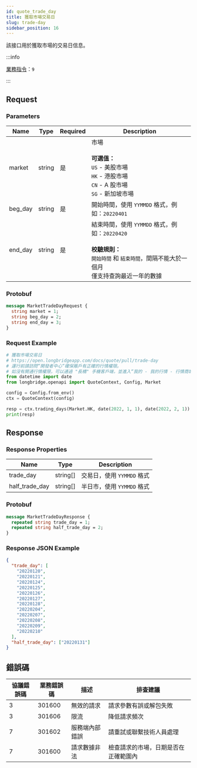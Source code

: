 ```yaml
---
id: quote_trade_day
title: 獲取市場交易日
slug: trade-day
sidebar_position: 16
---
```


該接口用於獲取市場的交易日信息。

:::info

[業務指令](../../socket/protocol/request)：`9`

:::

## Request

### Parameters

| Name    | Type   | Required | Description                                                                                                                                              |
| ------- | ------ | -------- | -------------------------------------------------------------------------------------------------------------------------------------------------------- |
| market  | string | 是       | 市場 <br /><br />**可選值：**<br/>`US` - 美股市場<br/>`HK` - 港股市場<br/>`CN` - A 股市場<br/>`SG` - 新加坡市場                                          |
| beg_day | string | 是       | 開始時間，使用 `YYMMDD` 格式，例如：`20220401`                                                                                                           |
| end_day | string | 是       | 結束時間，使用 `YYMMDD` 格式，例如：`20220420` <br/><br/>**校驗規則：**<br/> `開始時間` 和 `結束時間`，間隔不能大於一個月 <br/> 僅支持查詢最近一年的數據 |

### Protobuf

```protobuf
message MarketTradeDayRequest {
  string market = 1;
  string beg_day = 2;
  string end_day = 3;
}
```

### Request Example

```python
# 獲取市場交易日
# https://open.longbridgeapp.com/docs/quote/pull/trade-day
# 運行前請訪問“開發者中心“確保賬戶有正確的行情權限。
# 如沒有開通行情權限，可以通過 "長橋" 手機客戶端，並進入“我的 - 我的行情 - 行情商城”購買開通行情權限。
from datetime import date
from longbridge.openapi import QuoteContext, Config, Market

config = Config.from_env()
ctx = QuoteContext(config)

resp = ctx.trading_days(Market.HK, date(2022, 1, 1), date(2022, 2, 1))
print(resp)
```

## Response

### Response Properties

| Name           | Type     | Description                |
| -------------- | -------- | -------------------------- |
| trade_day      | string[] | 交易日，使用 `YYMMDD` 格式 |
| half_trade_day | string[] | 半日市，使用 `YYMMDD` 格式 |

### Protobuf

```protobuf
message MarketTradeDayResponse {
  repeated string trade_day = 1;
  repeated string half_trade_day = 2;
}
```

### Response JSON Example

```json
{
  "trade_day": [
    "20220120",
    "20220121",
    "20220124",
    "20220125",
    "20220126",
    "20220127",
    "20220128",
    "20220204",
    "20220207",
    "20220208",
    "20220209",
    "20220210"
  ],
  "half_trade_day": ["20220131"]
}
```

## 錯誤碼

| 協議錯誤碼 | 業務錯誤碼 | 描述           | 排查建議                             |
| ---------- | ---------- | -------------- | ------------------------------------ |
| 3          | 301600     | 無效的請求     | 請求參數有誤或解包失敗               |
| 3          | 301606     | 限流           | 降低請求頻次                         |
| 7          | 301602     | 服務端內部錯誤 | 請重試或聯繫技術人員處理             |
| 7          | 301600     | 請求數據非法   | 檢查請求的市場，日期是否在正確範圍內 |
